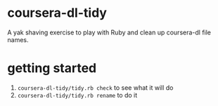 coursera-dl-tidy
================

A yak shaving exercise to play with Ruby and clean up coursera-dl file names.

getting started
===============
1. `coursera-dl-tidy/tidy.rb check` to see what it will do
2. `coursera-dl-tidy/tidy.rb rename` to do it
